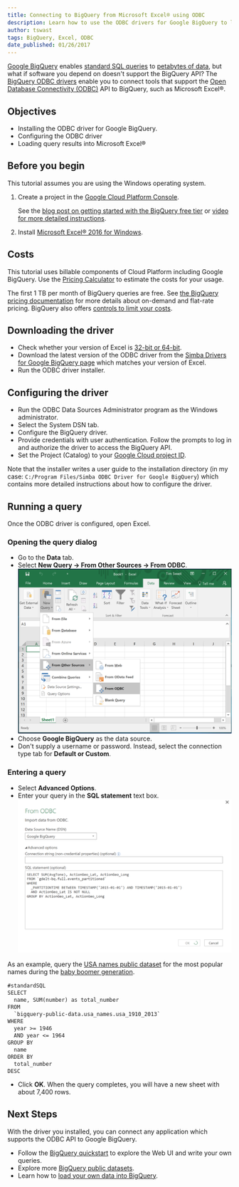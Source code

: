 ```yaml
---
title: Connecting to BigQuery from Microsoft Excel® using ODBC
description: Learn how to use the ODBC drivers for Google BigQuery to load query results into Microsoft Excel® for analysis and visualization.
author: tswast
tags: BigQuery, Excel, ODBC
date_published: 01/26/2017
---
```

[Google BigQuery](https://cloud.google.com/bigquery/) enables [standard SQL
queries](https://cloud.google.com/bigquery/docs/reference/standard-sql/) to
[petabytes of data](https://youtu.be/6Nv18xmJirs), but what if software you
depend on doesn't support the BigQuery API? The [BigQuery ODBC
drivers](https://cloud.google.com/bigquery/partners/simba-drivers/) enable you
to connect tools that support the [Open Database Connectivity
(ODBC)](https://en.wikipedia.org/wiki/Open_Database_Connectivity) API to
BigQuery, such as Microsoft Excel®.

## Objectives

* Installing the ODBC driver for Google BigQuery.
* Configuring the ODBC driver
* Loading query results into Microsoft Excel®

## Before you begin

This tutorial assumes you are using the Windows operating system.

1. Create a project in the [Google Cloud Platform
   Console](https://console.cloud.google.com/).

   See the [blog post on getting started with the BigQuery free
   tier](https://cloud.google.com/blog/big-data/2017/01/how-to-run-a-terabyte-of-google-bigquery-queries-each-month-without-a-credit-card)
   or [video for more detailed
   instructions](https://youtu.be/w4mzE--sprY?list=PLIivdWyY5sqI6Jd0SbqviEgoA853EvDsq).
1. Install [Microsoft Excel® 2016 for
   Windows](https://products.office.com/en-us/excel).

## Costs

This tutorial uses billable components of Cloud Platform including Google
BigQuery. Use the [Pricing
Calculator](https://cloud.google.com/products/calculator/#id=d343aa2d-457b-4778-b4cb-ef0ea35605ea)
to estimate the costs for your usage.

The first 1 TB per month of BigQuery queries are free. See [the BigQuery
pricing documentation](https://cloud.google.com/bigquery/pricing) for more
details about on-demand and flat-rate pricing. BigQuery also offers [controls
to limit your costs](https://cloud.google.com/bigquery/cost-controls).

## Downloading the driver

* Check whether your version of Excel is [32-bit or
  64-bit](https://liberty.service-now.com/kb_view.do?sys_kb_id=7e56d58e358829405af1cb6de5727f5a).
* Download the latest version  of the
  ODBC driver from the [Simba Drivers for Google BigQuery
  page](https://cloud.google.com/bigquery/partners/simba-drivers/) which
  matches your version of Excel.
* Run the ODBC driver installer.

## Configuring the driver

* Run the ODBC Data Sources Administrator program as the
  Windows administrator.
* Select the System DSN tab.
* Configure the BigQuery driver.
* Provide credentials with user authentication. Follow the prompts to log in
  and authorize the driver to access the BigQuery API.
* Set the Project (Catalog) to your [Google Cloud project
  ID](https://support.google.com/cloud/answer/6158840?hl=en).

Note that the installer writes a user guide to the installation directory (in
my case: `C:/Program Files/Simba ODBC Driver for Google BigQuery`) which
contains more detailed instructions about how to configure the driver.

## Running a query

Once the ODBC driver is configured, open Excel.

### Opening the query dialog

* Go to the **Data** tab.
* Select **New Query -> From Other Sources -> From ODBC**.
  ![Query from ODBC in Excel screenshot](query-from-odbc.png)
* Choose **Google BigQuery** as the data source.
* Don't supply a username or password. Instead, select the connection type tab
  for **Default or Custom**.

### Entering a query

* Select **Advanced Options**.
* Enter your query in the **SQL statement** text box.
  ![Enter SQL statement screenshot](sql-statement.png)

As an example, query the [USA names public
dataset](https://cloud.google.com/bigquery/public-data/usa-names) for the most
popular names during the [baby boomer
generation](https://en.wikipedia.org/wiki/Baby_boomers).

```
#standardSQL
SELECT
  name, SUM(number) as total_number
FROM
  `bigquery-public-data.usa_names.usa_1910_2013`
WHERE
  year >= 1946
  AND year <= 1964
GROUP BY
  name
ORDER BY
  total_number
DESC
```

* Click **OK**. When the query completes, you will have a new sheet with about 7,400 rows.

## Next Steps

With the driver you installed, you can connect any application which supports
the ODBC API to Google BigQuery.

* Follow the [BigQuery
  quickstart](https://cloud.google.com/bigquery/quickstart-web-ui) to explore
  the Web UI and write your own queries.
* Explore more [BigQuery public
  datasets](https://cloud.google.com/bigquery/public-data/).
* Learn how to [load your own data into
  BigQuery](https://cloud.google.com/bigquery/loading-data).

